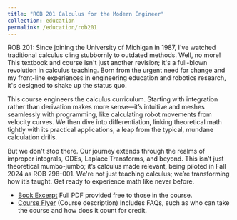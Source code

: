```yaml
---
title: "ROB 201 Calculus for the Modern Engineer"
collection: education
permalink: /education/rob201
---
```



ROB 201: Since joining the University of Michigan in 1987, I've watched traditional calculus cling stubbornly to outdated methods. Well, no more! This textbook and course isn't just another revision; it's a full-blown revolution in calculus teaching. Born from the urgent need for change and my front-line experiences in engineering education and robotics research, it's designed to shake up the status quo.

This course engineers the calculus curriculum. Starting with integration rather than derivation makes more sense—it’s intuitive and meshes seamlessly with programming, like calculating robot movements from velocity curves. We then dive into differentiation, linking theoretical math tightly with its practical applications, a leap from the typical, mundane calculation drills.

But we don't stop there. Our journey extends through the realms of improper integrals, ODEs, Laplace Transforms, and beyond. This isn’t just theoretical mumbo-jumbo; it’s calculus made relevant, being piloted in Fall 2024 as ROB 298-001. We're not just teaching calculus; we’re transforming how it’s taught. Get ready to experience math like never before.



 * [Book Excerpt](https://www.dropbox.com/scl/fi/ls65gpprqmrsyj23sn55u/Excerpt12July2024.pdf?rlkey=v45n49pqwdndxpmrzvyt9822z&dl=0) Full PDF provided free to those in the course. 
 * [Course Flyer](https://docs.google.com/document/d/1Vuzk1reSarbPAewx2Y9NhxgN2j1hpUsGF4cgRjnGGfI/edit?usp=sharing) (Course description) Includes FAQs, such as who can take the course and how does it count for credit.

